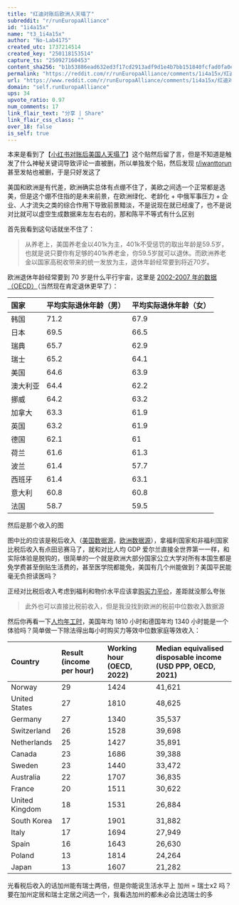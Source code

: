 ```yaml
---
title: "红迪对账后欧洲人天塌了"
subreddit: "r/runEuropaAlliance"
id: "1i4a15x"
name: "t3_1i4a15x"
author: "No-Lab4175"
created_utc: 1737214514
created_key: "250118153514"
capture_ts: "250927160453"
content_sha256: "b1b53886ead632ed3f17cd2913adf9d1e4b7bb151840fcfad0fa0e0602b1909a"
permalink: "https://reddit.com/r/runEuropaAlliance/comments/1i4a15x/红迪对账后欧洲人天塌了/"
url: "https://www.reddit.com/r/runEuropaAlliance/comments/1i4a15x/红迪对账后欧洲人天塌了/"
domain: "self.runEuropaAlliance"
ups: 34
upvote_ratio: 0.97
num_comments: 17
link_flair_text: "分享 | Share"
link_flair_css_class: ""
over_18: false
is_self: true
---
```


本来是看到了【[小红书对账后美国人天塌了](https://www.reddit.com/r/iwanttorun/comments/1i46rhh/%E5%B0%8F%E7%BA%A2%E4%B9%A6%E5%AF%B9%E8%B4%A6%E5%90%8E%E7%BE%8E%E5%9B%BD%E4%BA%BA%E5%A4%A9%E5%A1%8C%E4%BA%86/)】这个贴然后留了言，但是不知道是触发了什么神秘关键词导致评论一直被删，所以单独发个贴，然后发现
[r/iwanttorun](/r/iwanttorun) 甚至发帖也被删，于是只好发这了

美国和欧洲是有代差，欧洲确实总体有点绷不住了，美欧之间选一个正常都是选美，但是这个绷不住指的是未来前景，在欧洲绿化、老龄化 +
中俄军事压力 +
企业、人才流失之类的综合作用下导致前景黯淡，不是说现在就已经废了，也不是说对比就可以虚空生成数据来左左右右的，那和陈平不等式有什么区别

首先我看到这句话就坐不住了：

> 从养老上，美国养老金以401k为主，401k不受惩罚的取出年龄是59.5岁，也就是说只要你有足够的401k养老金，你59.5岁就可以退休。而欧洲养老金以国家高税收带来的统一发放为主，退休年龄经常要到将近70岁。

欧洲退休年龄经常要到 70 岁是什么平行宇宙，这里是 [2002-2007
年的数据（OECD）](https://blogs-images.forbes.com/jasonoberholtzer/files/2011/03/Effective-Retirement-Age-vs-682x1024.jpg?width=960)（当然现在肯定退休更早了）：

| 国家     | 平均实际退休年龄（男） | 平均实际退休年龄（女） |
|:---------|:-----------------------|:-----------------------|
| 韩国     | 71.2                   | 67.9                   |
| 日本     | 69.5                   | 66.5                   |
| 瑞典     | 65.7                   | 62.9                   |
| 瑞士     | 65.2                   | 64.1                   |
| 美国     | 64.6                   | 63.9                   |
| 澳大利亚 | 64.4                   | 62.2                   |
| 挪威     | 64.2                   | 63.2                   |
| 加拿大   | 63.3                   | 61.9                   |
| 英国     | 63.2                   | 61.9                   |
| 德国     | 62.1                   | 61                     |
| 荷兰     | 61.6                   | 61.3                   |
| 波兰     | 61.4                   | 57.7                   |
| 西班牙   | 61.4                   | 63.1                   |
| 意大利   | 60.8                   | 60.8                   |
| 法国     | 58.7                   | 59.5                   |

然后是那个收入的图

图中比的应该是税后收入（[美国数据源](https://www2.census.gov/library/publications/2024/demo/p60-282.pdf)，[欧洲数据源](https://ec.europa.eu/eurostat/databrowser/view/ilc_di04/default/map?lang=en&category=livcon.ilc.ilc_ip.ilc_di)），拿福利国家和非福利国家比税后收入有点田忌赛马了，就和对比人均
GDP
爱尔兰直接全世界第一一样，和实际体验是脱钩的，很简单的一个就是欧洲大部分国家公立大学对所有本国生都是免学费甚至倒贴生活费的，甚至医学院都能免，美国有几个州能做到？美国平民能毫无负担读医吗？

正经对比税后收入考虑到福利和物价水平应该拿[购买力平价](https://en.wikipedia.org/wiki/Median_income)，差距就没那么夸张

> 此外也可以直接比税前收入，但是我没找到欧洲的税前中位数收入数据源

然后你再看一下[人均年工时](https://en.wikipedia.org/wiki/List_of_countries_by_average_annual_labor_hours)，美国年均
1810 小时和德国年均 1340
小时能是一个体验吗？简单做一下除法得出每小时购买力等效中位数家庭等效收入：

| Country        | Result (income per hour) | Working hour (OECD, 2022) | Median equivalised disposable income (USD PPP, OECD, 2021) |
|:---------------|:-------------------------|:--------------------------|:-----------------------------------------------------------|
| Norway         | 29                       | 1424                      | 41,621                                                     |
| United States  | 27                       | 1810                      | 48,625                                                     |
| Germany        | 27                       | 1340                      | 35,537                                                     |
| Switzerland    | 26                       | 1528                      | 39,698                                                     |
| Netherlands    | 25                       | 1427                      | 35,891                                                     |
| Canada         | 23                       | 1686                      | 39,388                                                     |
| Sweden         | 23                       | 1440                      | 33,472                                                     |
| Australia      | 22                       | 1707                      | 36,835                                                     |
| France         | 20                       | 1511                      | 30,622                                                     |
| United Kingdom | 18                       | 1531                      | 26,884                                                     |
| South Korea    | 17                       | 1901                      | 31,882                                                     |
| Italy          | 17                       | 1694                      | 27,949                                                     |
| Spain          | 16                       | 1643                      | 26,630                                                     |
| Poland         | 13                       | 1814                      | 24,264                                                     |
| Japan          | 13                       | 1607                      | 21,282                                                     |

光看税后收入的话加州能有瑞士两倍，但是你能说生活水平上 加州 = 瑞士x2
吗？要在加州定居和瑞士定居之间选一个，我看选加州的都未必会比选瑞士的多
